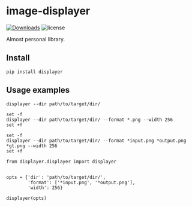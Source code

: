 # image-displayer
[![Downloads](https://pepy.tech/badge/displayer)](https://pepy.tech/project/displayer)
![license](https://img.shields.io/badge/license-MIT-red.svg)

Almost personal library.

## Install
```
pip install displayer
```

## Usage examples
```
displayer --dir path/to/target/dir/
```

```
set -f
displayer --dir path/to/target/dir/ --format *.png --width 256
set +f
```

```
set -f
displayer --dir path/to/target/dir/ --format *input.png *output.png *gt.png --width 256
set +f
```

```
from displayer.displayer import displayer


opts = {'dir': 'path/to/target/dir/',
        'format': ['*input.png', '*output.png'],
        'width': 256}
        
displayer(opts)
```
